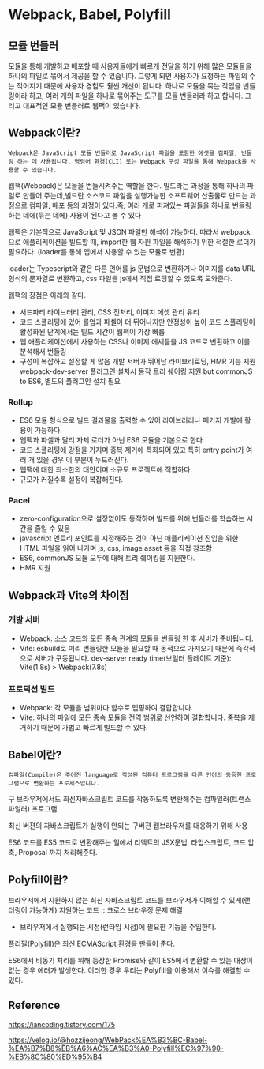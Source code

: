 # Webpack, Babel, Polyfill

## 모듈 번들러

모듈을 통해 개발하고 배포할 때 사용자들에게 빠르게 전달을 하기 위해 많은 모듈들을 하나의 파일로 묶어서 제공을 할 수 있습니다. 그렇게 되면 사용자가 요청하는 파일의 수는 적어지기 때문에 사용자 경험도 훨씬 개선이 됩니다. 하나로 모듈을 묶는 작업을 번들링이라 하고, 여러 개의 파일을 하나로 묶어주는 도구를 모듈 번들러라 하고 합니다. 그리고 대표적인 모듈 번들러로 웹팩이 있습니다.

## Webpack이란?

```
Webpack은 JavaScript 모듈 번들러로 JavaScript 파일을 포함한 에셋을 컴파일, 번들링 하는 데 사용됩니다. 명령어 환경(CLI) 또는 Webpack 구성 파일을 통해 Webpack을 사용할 수 있습니다.
```

웹팩(Webpack)은 모듈을 번들시켜주는 역할을 한다. 빌드라는 과정을 통해 하나의 파일로 만들어 주는데,빌드란 소스코드 파일을 실행가능한 소프트웨어 산출물로 만드는 과정으로 컴파일, 배포 등의 과정이 있다.즉, 여러 개로 퍼져있는 파일들을 하나로 번들링 하는 데에(묶는 데에) 사용이 된다고 볼 수 있다

웹팩은 기본적으로 JavaScript 및 JSON 파일만 해석이 가능하다.
따라서 webpack으로 애플리케이션을 빌드할 때, import한 웹 자원 파일을 해석하기 위한 적절한 로더가 필요하다. (loader를 통해 앱에서 사용할 수 있는 모듈로 변환)

loader는 Typescript와 같은 다른 언어를 js 문법으로 변환하거나 이미지를 data URL 형식의 문자열로 변환하고, css 파일을 js에서 직접 로딩할 수 있도록 도와준다.

웹팩의 장점은 아래와 같다.

- 서드파티 라이브러리 관리, CSS 전처리, 이미지 에셋 관리 유리
- 코드 스플리팅에 있어 롤업과 파셀이 더 뛰어나지만 안정성이 높아 코드 스플리팅이 활성화된 단계에서는 빌드 시간이 웹팩이 가장 빠름
- 웹 애플리케이션에서 사용하는 CSS나 이미지 에세들을 JS 코드로 변환하고 이를 분석해서 번들링
- 구성이 복잡하고 설정할 게 많음
  개발 서버가 뛰어남 라이브리로딩, HMR 기능 지원
  webpack-dev-server 플러그인 설치시 동작
  트리 쉐이킹 지원 but commonJS to ES6, 별도의 플러그인 설치 필요

### Rollup

- ES6 모듈 형식으로 빌드 결과물을 출력할 수 있어 라이브러리나 패키지 개발에 활용이 가능하다.
- 웹팩과 파셀과 달리 자체 로더가 아닌 ES6 모듈을 기본으로 한다.
- 코드 스플리팅에 강점을 가지며 중복 제거에 특화되어 있고 특히 entry point가 여러 개 있을 경우 이 부분이 두드러진다.
- 웹팩에 대한 최소한의 대안이며 소규모 프로젝트에 적합하다.
- 규모가 커질수록 설정이 복잡해진다.

### Pacel

- zero-configuration으로 설정없이도 동작하며 빌드를 위해 번들러를 학습하는 시간을 줄일 수 있음
- javascript 엔트리 포인트를 지정해주는 것이 아닌 애플리케이션 진입을 위한 HTML 파일을 읽어 나가며 js, css, image asset 등을 직접 참조함
- ES6, commonJS 모듈 모두에 대해 트리 쉐이킹을 지원한다.
- HMR 지원

## Webpack과 Vite의 차이점

### 개발 서버

- Webpack: 소스 코드와 모든 종속 관계의 모듈을 번들링 한 후 서버가 준비됩니다.
- Vite: esbuild로 미리 번들링한 모듈을 필요할 때 동적으로 가져오기 때문에 즉각적으로 서버가 구동됩니다.
  dev-server ready time(보일러 플레이트 기준): Vite(1.8s) > Webpack(7.8s)

### 프로덕션 빌드

- Webpack: 각 모듈을 범위마다 함수로 맵핑하여 결합합니다.
- Vite: 하나의 파일에 모든 종속 모듈을 전역 범위로 선언하여 결합합니다. 중복을 제거하기 때문에 가볍고 빠르게 빌드할 수 있다.

## Babel이란?

```
컴파일(Compile)은 주어진 language로 작성된 컴퓨터 프로그램을 다른 언어의 동등한 프로그램으로 변환하는 프로세스입니다.
```

구 브라우저에서도 최신자바스크립트 코드를 작동하도록 변환해주는 컴파일러(트랜스파일러) 프로그램

최신 버젼의 자바스크립트가 실행이 안되는 구버젼 웹브라우저를 대응하기 위해 사용

ES6 코드를 ES5 코드로 변환해주는 일에서 리액트의 JSX문법, 타입스크립트, 코드 압축, Proposal 까지 처리해준다. 

## Polyfill이란?

브라우저에서 지원하지 않는 최신 자바스크립트 코드를 브라우저가 이해할 수 있게(랜더링이 가능하게) 지원하는 코드 :: 크로스 브라우징 문제 해결

- 브라우저에서 실행되는 시점(런타임 시점)에 필요한 기능을 주입한다.

폴리필(Polyfill)은 최신 ECMAScript 환경을 만들어 준다.

ES6에서 비동기 처리를 위해 등장한 Promise와 같이 ES5에서 변환할 수 있는 대상이 없는 경우 에러가 발생한다. 이러한 경우 우리는 Polyfill을 이용해서 이슈를 해결할 수 있다.

## Reference

https://iancoding.tistory.com/175

https://velog.io/@hozzijeong/WebPack%EA%B3%BC-Babel-%EA%B7%B8%EB%A6%AC%EA%B3%A0-Polyfill%EC%97%90-%EB%8C%80%ED%95%B4
